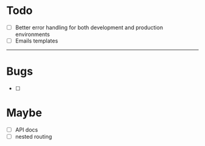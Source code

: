 # Todo

- [ ] Better error handling for both development and production environments
- [ ] Emails templates

--- 


# Bugs

- [ ]


# Maybe
- [ ] API docs
- [ ] nested routing
